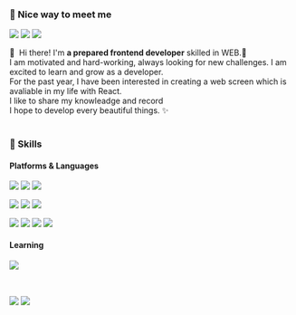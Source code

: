 ### 🤞 Nice way to meet me
<p>
   <a href="https://imgeozi.tistory.com/" target="_blank"><img src="https://img.shields.io/badge/Tech_Blog-DD0B78?style=flat-square&logo=Tistory&logoColor=white"/></a>
  <a href="https://www.linkedin.com/in/dgd03146/" target="_blank"><img src="https://img.shields.io/badge/GeoJungIm-0A66C2?style=flat-square&logo=Linkedin&logoColor=white"/></a>
  <a href="mailto:ibory1220@gmail.com" target="_blank"><img src="https://img.shields.io/badge/ibory1220@gmail.com-EA4335?style=flat-square&logo=Gmail&logoColor=white"/></a>
</p>

<p>
  👋&nbsp; Hi there! I'm <b>a prepared frontend developer</b> skilled in WEB.🚀<br/>
  I am motivated and hard-working, always looking for new challenges. I am excited to learn and grow as a developer.<br/>
  For the past year, I have been interested in creating a web screen which is avaliable in my life with React.<br/>
  I like to share my knowleadge and record<br/>
  I hope to develop every beautiful things. ✨ <br/><br/>
</p>


### 💪 Skills
#### Platforms & Languages
<p>
  <img src="https://img.shields.io/badge/React-61DAFB?style=flat-square&logo=React&logoColor=black"/>
  <img src="https://img.shields.io/badge/Javascript-yellow?style=flat-square&logo=javascript&logoColor=white">
  <img src="https://img.shields.io/badge/TypeScript-3178C6?style=flat-square&logo=TypeScript&logoColor=white"/>
</p>
<p>
 <img src="https://img.shields.io/badge/Redux_toolkit-764ABC?style=flat-square&logo=redux&logoColor=white">
 <img src="https://img.shields.io/badge/React_Query-FF4154?style=flat-square&logo=react query&logoColor=white">
 <img src="https://img.shields.io/badge/Recoil-000000?style=flat-squaree&logo=rust&logoColor=white">
</p>
<p>
  <img src="https://img.shields.io/badge/styled--components-DB7093?style=flat-square&logo=styled-components&logoColor=white">
  <img src="https://img.shields.io/badge/tailwindCss-47ACB3?style=flat-square&logo=tailwind-css&logoColor=white">
  <img src="https://img.shields.io/badge/twin.macro-purple?style=flat-square&logo=Teradata&logoColor=white">
   
  <img src="https://img.shields.io/badge/Sass-CC6699?style=flat-square&logo=sass&logoColor=white">
</p>

#### Learning
<p>
  <img src="https://img.shields.io/badge/Next.js-000000?style=flat-square&logo=next.js&logoColor=white">
<p/>
<br/>
<p>
<img src="https://github-readme-stats.vercel.app/api?username=dgd03146&theme=vue&show_icons=true&count_private=true&hide=stars" align="center"/>
<img src="https://github-readme-stats.vercel.app/api/top-langs/?username=dgd03146&show_icons=true&layout=compact&theme=graywhite" align="center"/>
</p>

